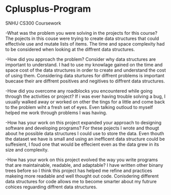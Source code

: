 # Cplusplus-Program
SNHU CS300 Coursework

  -What was the problem you were solving in the projects for this course?
The pojects in this couse were trying to create data structures that could effectivle use and mutate lists of items. The time and space complexity had to be considered when looking at the diffrent data structures.

  -How did you approach the problem? Consider why data structures are important to understand.
 I had to use my knowlage gained on the time and space cost of the data structures in order to create and understand the cost of using them. Considering data sturtures for diffrent problems is important buecase their are diffrent positives and negitives to diffrent data structures.

  -How did you overcome any roadblocks you encountered while going through the activities or project?
If i was ever having trouble solving a bug, I usually walked away or worked on other the tings for a little and come back to the problem wiht a fresh set of eyes. Even talking outloud to myself helped me work through problems I was having.

  -How has your work on this project expanded your approach to designing software and developing programs?
For these pojects I wrote and thougt about he possible data structures I could use to store the data. Even thouth the dataset we have is small and using an inefficent data structure could be suffesient, I foud one that would be effecient even as the data grew in its size and complexity.

  -How has your work on this project evolved the way you write programs that are maintainable, readable, and adaptable?
I have written other binany trees before so I think this project has helped me refine and practices makeing more readable and well thought out code. Conisdering different data structures for code allows me to become smarter about my futrure cohices reguarding diffrent data structures.
